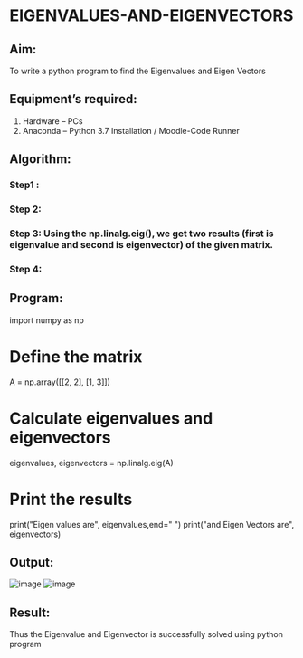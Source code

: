 # EIGENVALUES-AND-EIGENVECTORS
## Aim:
To write a python program to find the Eigenvalues and Eigen Vectors
## Equipment’s required:
1. 	Hardware – PCs
2. 	Anaconda – Python 3.7 Installation / Moodle-Code Runner
## Algorithm:
### Step1 : 
### Step 2: 
### Step 3: Using the np.linalg.eig(),  we get two results (first is eigenvalue and second is eigenvector) of the given matrix.
### Step 4: 

## Program:
import numpy as np

# Define the matrix
A = np.array([[2, 2], [1, 3]])

# Calculate eigenvalues and eigenvectors
eigenvalues, eigenvectors = np.linalg.eig(A)

# Print the results
print("Eigen values are", eigenvalues,end=" ")
print("and Eigen Vectors are", eigenvectors)


## Output:
![image](https://github.com/user-attachments/assets/d518b849-9b80-43dd-a482-47587adf7338)
![image](https://github.com/user-attachments/assets/1a54957c-0158-45ef-88de-84b0b796ca39)

## Result:
Thus the Eigenvalue and Eigenvector is successfully solved using python program
